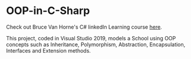 # OOP-in-C-Sharp

Check out Bruce Van Horne's C# linkedIn Learning course [here](https://www.linkedin.com/learning/c-sharp-essential-training-1-syntax-and-object-oriented-programming/welcome).

This project, coded in Visual Studio 2019, models a School using OOP concepts such as Inheritance, Polymorphism, Abstraction, Encapsulation, Interfaces and Extension methods.
